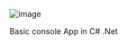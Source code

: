 ![image](https://github.com/user-attachments/assets/f9694579-c16f-4d9e-92f6-077801201f0f)

Basic console App in C# .Net
